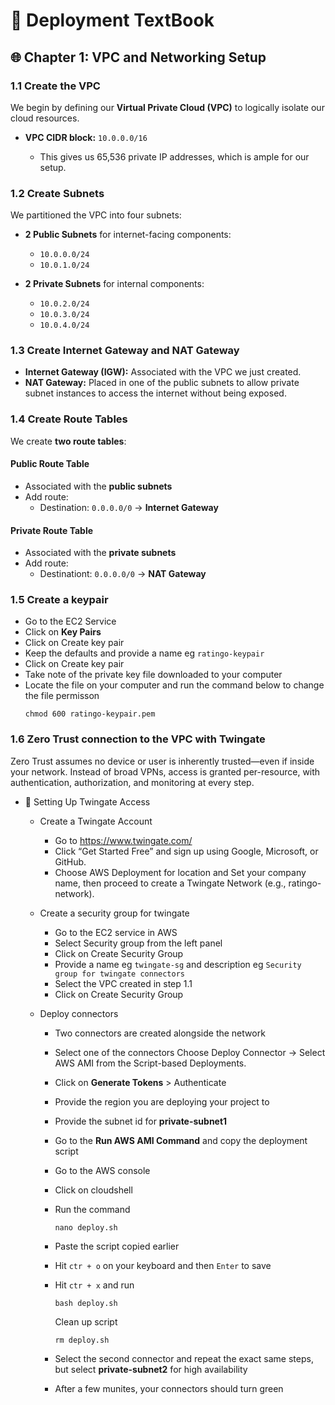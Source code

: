 # 📘 Deployment TextBook

## 🌐 Chapter 1: VPC and Networking Setup

### 1.1 Create the VPC

We begin by defining our **Virtual Private Cloud (VPC)** to logically isolate our cloud resources.

* **VPC CIDR block:** `10.0.0.0/16`

  * This gives us 65,536 private IP addresses, which is ample for our setup.

### 1.2 Create Subnets

We partitioned the VPC into four subnets:

* **2 Public Subnets** for internet-facing components:

  * `10.0.0.0/24`
  * `10.0.1.0/24`
* **2 Private Subnets** for internal components:

  * `10.0.2.0/24`
  * `10.0.3.0/24`
  * `10.0.4.0/24`

### 1.3 Create Internet Gateway and NAT Gateway

* **Internet Gateway (IGW):** Associated with the VPC we just created.
* **NAT Gateway:** Placed in one of the public subnets to allow private subnet instances to access the internet without being exposed.

### 1.4 Create Route Tables

We create **two route tables**:

#### Public Route Table

* Associated with the **public subnets**
* Add route:
  * Destination: `0.0.0.0/0` → **Internet Gateway**

#### Private Route Table

* Associated with the **private subnets**
* Add route:
  * Destinationt: `0.0.0.0/0` → **NAT Gateway**


### 1.5 Create a keypair
* Go to the EC2 Service
* Click on **Key Pairs**
* Click on Create key pair
* Keep the defaults and provide a name eg `ratingo-keypair`
* Click on Create key pair
* Take note of the private key file downloaded to your computer
* Locate the file on your computer and run the command below to change the file permisson
  ```
  chmod 600 ratingo-keypair.pem
  ```


### 1.6 Zero Trust connection to the VPC with Twingate

Zero Trust assumes no device or user is inherently trusted—even if inside your network. Instead of broad VPNs, access is granted per-resource, with authentication, authorization, and monitoring at every step.

* 🔐 Setting Up Twingate Access
  * Create a Twingate Account
    * Go to https://www.twingate.com/
    * Click “Get Started Free” and sign up using Google, Microsoft, or GitHub.
    * Choose AWS Deployment for location and Set your company name, then proceed to create a Twingate Network (e.g., ratingo-network).
  
  * Create a security group for twingate
    * Go to the EC2 service in AWS
    * Select Security group from the left panel
    * Click on Create Security Group
    * Provide a name eg `twingate-sg` and description eg `Security group for twingate connectors`
    * Select the VPC created in step 1.1
    * Click on Create Security Group

  * Deploy connectors
    * Two connectors are created alongside the network
    * Select one of the connectors Choose Deploy Connector → Select AWS AMI from the Script-based Deployments.
    * Click on **Generate Tokens** > Authenticate 
    * Provide the region you are deploying your project to
    * Provide the subnet id for **private-subnet1**
    * Go to the **Run AWS AMI Command** and copy the deployment script
    * Go to the AWS console
    * Click on cloudshell
    * Run the command 
      ```
      nano deploy.sh
      ```
    * Paste the script copied earlier
    * Hit `ctr + o` on your keyboard and then `Enter` to save
    * Hit `ctr + x` and run
      ```
      bash deploy.sh
      ```

      Clean up script
      ```
      rm deploy.sh
      ```
    * Select the second connector and repeat the exact same steps, but select **private-subnet2** for high availability
    * After a few munites, your connectors should turn green